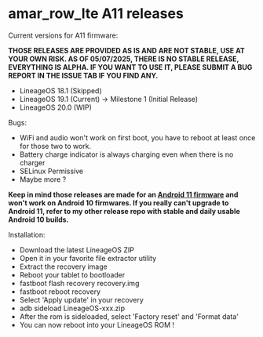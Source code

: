 # amar_row_lte A11 releases

Current versions for A11 firmware:

**THOSE RELEASES ARE PROVIDED AS IS AND ARE NOT STABLE, USE AT YOUR OWN RISK. AS OF 05/07/2025, THERE IS NO STABLE RELEASE, EVERYTHING IS ALPHA. IF YOU WANT TO USE IT, PLEASE SUBMIT A BUG REPORT IN THE ISSUE TAB IF YOU FIND ANY.**

- LineageOS 18.1 (Skipped)
- LineageOS 19.1 (Current) -> Milestone 1 (Initial Release)
- LineageOS 20.0 (WIP)

Bugs:

- WiFi and audio won't work on first boot, you have to reboot at least once for those two to work.
- Battery charge indicator is always charging even when there is no charger
- SELinux Permissive
- Maybe more ?

**Keep in mind those releases are made for an [Android 11 firmware](https://mirror.vistaslayer.ovh/Firmwares/amar_row_lte/X306X/Android-11/TB-X306X_S230973_240402_BMP.zip) and won't work on Android 10 firmwares. If you really can't upgrade to Android 11, refer to my other release repo with stable and daily usable Android 10 builds.**

Installation:

- Download the latest LineageOS ZIP
- Open it in your favorite file extractor utility
- Extract the recovery image
- Reboot your tablet to bootloader
- fastboot flash recovery recovery.img
- fastboot reboot recovery
- Select 'Apply update' in your recovery
- adb sideload LineageOS-xxx.zip
- After the rom is sideloaded, select 'Factory reset' and 'Format data'
- You can now reboot into your LineageOS ROM !
